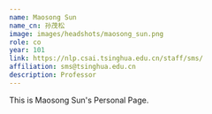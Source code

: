 ```yaml
---
name: Maosong Sun
name_cn: 孙茂松
image: images/headshots/maosong_sun.png
role: co
year: 101
link: https://nlp.csai.tsinghua.edu.cn/staff/sms/
affiliation: sms@tsinghua.edu.cn
description: Professor
---
```


This is Maosong Sun's Personal Page.